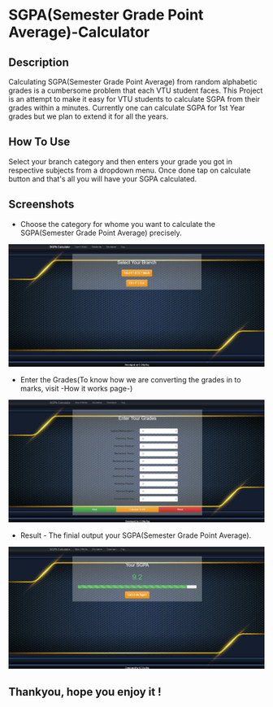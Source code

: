 # SGPA(Semester Grade Point Average)-Calculator


## Description
Calculating SGPA(Semester Grade Point Average) from random alphabetic grades is a cumbersome problem that each VTU student faces. This Project is an attempt to make it easy for VTU students to calculate SGPA  from their grades within a minutes. Currently one can calculate SGPA for 1st Year grades but we plan to extend it for all the years.

## How To Use
Select your branch category and then enters your grade you got in respective subjects from a dropdown menu. Once done tap on calculate button and that's all you will have your SGPA calculated. 

## Screenshots
* Choose the category for whome you want to calculate the SGPA(Semester Grade Point Average) precisely.

![Home Page - Select Category](/screenshot/home2.png?raw=true "Select your category")


* Enter the Grades(To know how we are converting the grades in to marks, visit -How it works page-)

![Form Page - Enter Grades](/screenshot/form1.png?raw=true "Enter Grades")


* Result - The finial output your SGPA(Semester Grade Point Average).

![Result Page - Calculated SGPA](/screenshot/result1.png?raw=true "Result")

## Thankyou, hope you enjoy it !



